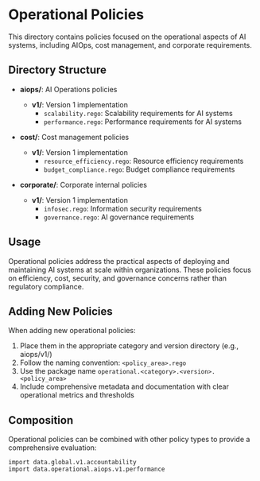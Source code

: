 # Operational Policies

This directory contains policies focused on the operational aspects of AI systems, including AIOps, cost management, and corporate requirements.

## Directory Structure

- **aiops/**: AI Operations policies
  - **v1/**: Version 1 implementation
    - `scalability.rego`: Scalability requirements for AI systems
    - `performance.rego`: Performance requirements for AI systems

- **cost/**: Cost management policies
  - **v1/**: Version 1 implementation
    - `resource_efficiency.rego`: Resource efficiency requirements
    - `budget_compliance.rego`: Budget compliance requirements

- **corporate/**: Corporate internal policies
  - **v1/**: Version 1 implementation
    - `infosec.rego`: Information security requirements
    - `governance.rego`: AI governance requirements

## Usage

Operational policies address the practical aspects of deploying and maintaining AI systems at scale within organizations. These policies focus on efficiency, cost, security, and governance concerns rather than regulatory compliance.

## Adding New Policies

When adding new operational policies:
1. Place them in the appropriate category and version directory (e.g., aiops/v1/)
2. Follow the naming convention: `<policy_area>.rego`
3. Use the package name `operational.<category>.<version>.<policy_area>`
4. Include comprehensive metadata and documentation with clear operational metrics and thresholds

## Composition

Operational policies can be combined with other policy types to provide a comprehensive evaluation:

```rego
import data.global.v1.accountability
import data.operational.aiops.v1.performance
```
